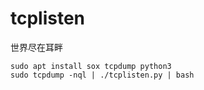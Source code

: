 # tcplisten
世界尽在耳畔

```Shell
sudo apt install sox tcpdump python3
sudo tcpdump -nql | ./tcplisten.py | bash
```
